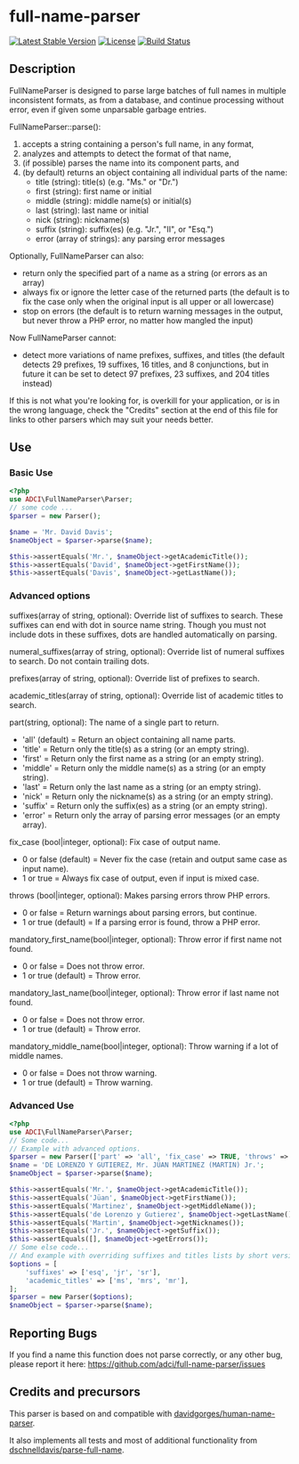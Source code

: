 # full-name-parser

[![Latest Stable Version](https://poser.pugx.org/adci/full-name-parser/v/stable)](https://github.com/ADCI/full-name-parser/releases/latest)
[![License](https://poser.pugx.org/adci/full-name-parser/license)](https://opensource.org/licenses/MIT)
[![Build Status](https://travis-ci.com/ADCI/full-name-parser.svg?branch=master)](https://travis-ci.com/ADCI/full-name-parser)

## Description

FullNameParser is designed to parse large batches of full names in multiple
inconsistent formats, as from a database, and continue processing without error,
even if given some unparsable garbage entries.

FullNameParser::parse():

1. accepts a string containing a person's full name, in any format,
2. analyzes and attempts to detect the format of that name,
3. (if possible) parses the name into its component parts, and
4. (by default) returns an object containing all individual parts of the name:
    - title (string): title(s) (e.g. "Ms." or "Dr.")
    - first (string): first name or initial
    - middle (string): middle name(s) or initial(s)
    - last (string): last name or initial
    - nick (string): nickname(s)
    - suffix (string): suffix(es) (e.g. "Jr.", "II", or "Esq.")
    - error (array of strings): any parsing error messages

Optionally, FullNameParser can also:

* return only the specified part of a name as a string (or errors as an array)
* always fix or ignore the letter case of the returned parts (the default is
    to fix the case only when the original input is all upper or all lowercase)
* stop on errors (the default is to return warning messages in the output,
    but never throw a PHP error, no matter how mangled the input)
    
Now FullNameParser cannot:
* detect more variations of name prefixes, suffixes, and titles (the default
    detects 29 prefixes, 19 suffixes, 16 titles, and 8 conjunctions, but in future it
    can be set to detect 97 prefixes, 23 suffixes, and 204 titles instead)

If this is not what you're looking for, is overkill for your application, or
is in the wrong language, check the "Credits" section at the end of this file
for links to other parsers which may suit your needs better.

## Use

### Basic Use

```php
<?php
use ADCI\FullNameParser\Parser;
// some code ...
$parser = new Parser();

$name = 'Mr. David Davis';
$nameObject = $parser->parse($name);

$this->assertEquals('Mr.', $nameObject->getAcademicTitle());
$this->assertEquals('David', $nameObject->getFirstName());
$this->assertEquals('Davis', $nameObject->getLastName());
```

### Advanced options

suffixes(array of string, optional): Override list of suffixes to search.
  These suffixes can end with dot in source name string.
  Though you must not include dots in these suffixes, dots are handled automatically on parsing.

numeral_suffixes(array of string, optional): Override list of numeral suffixes to search.
  Do not contain trailing dots.

prefixes(array of string, optional): Override list of prefixes to search.

academic_titles(array of string, optional): Override list of academic titles to search.

part(string, optional): The name of a single part to return.

  - 'all' (default) = Return an object containing all name parts.
  - 'title' = Return only the title(s) as a string (or an empty string).
  - 'first' = Return only the first name as a string (or an empty string).
  - 'middle' = Return only the middle name(s) as a string (or an empty string).
  - 'last' = Return only the last name as a string (or an empty string).
  - 'nick' = Return only the nickname(s) as a string (or an empty string).
  - 'suffix' = Return only the suffix(es) as a string (or an empty string).
  - 'error' = Return only the array of parsing error messages (or an empty array).

fix_case (bool|integer, optional): Fix case of output name.

  - 0 or false (default) = Never fix the case (retain and output same case as input name).
  - 1 or true = Always fix case of output, even if input is mixed case.

throws (bool|integer, optional): Makes parsing errors throw PHP errors.

  - 0 or false = Return warnings about parsing errors, but continue.
  - 1 or true (default) = If a parsing error is found, throw a PHP error.

mandatory_first_name(bool|integer, optional): Throw error if first name not found.

  - 0 or false = Does not throw error.
  - 1 or true (default) = Throw error.

mandatory_last_name(bool|integer, optional): Throw error if last name not found.

  - 0 or false = Does not throw error.
  - 1 or true (default) = Throw error.

mandatory_middle_name(bool|integer, optional): Throw warning if a lot of middle names.

  - 0 or false = Does not throw warning.
  - 1 or true (default) = Throw warning.

### Advanced Use

```php
<?php
use ADCI\FullNameParser\Parser;
// Some code...
// Example with advanced options.
$parser = new Parser(['part' => 'all', 'fix_case' => TRUE, 'throws' => FALSE]);
$name = 'DE LORENZO Y GUTIEREZ, Mr. JÜAN MARTINEZ (MARTIN) Jr.';
$nameObject = $parser->parse($name);

$this->assertEquals('Mr.', $nameObject->getAcademicTitle());
$this->assertEquals('Jüan', $nameObject->getFirstName());
$this->assertEquals('Martinez', $nameObject->getMiddleName());
$this->assertEquals('de Lorenzo y Gutierez', $nameObject->getLastName());
$this->assertEquals('Martin', $nameObject->getNicknames());
$this->assertEquals('Jr.', $nameObject->getSuffix());
$this->assertEquals([], $nameObject->getErrors());
// Some else code...
// And example with overriding suffixes and titles lists by short versions of lists.
$options = [
    'suffixes' => ['esq', 'jr', 'sr'],
    'academic_titles' => ['ms', 'mrs', 'mr'],
];
$parser = new Parser($options);
$nameObject = $parser->parse($name);
```

## Reporting Bugs

If you find a name this function does not parse correctly, or any other bug,
please report it here: https://github.com/adci/full-name-parser/issues

## Credits and precursors

This parser is based on and compatible with [davidgorges/human-name-parser](https://github.com/davidgorges/HumanNameParser.php). 

It also implements all tests and most of additional functionality from [dschnelldavis/parse-full-name](https://github.com/dschnelldavis/parse-full-name).
